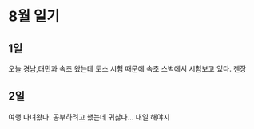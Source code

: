 # 8월 일기

## 1일

오늘 경남,태민과 속초 왔는데 토스 시험 때문에 속초 스벅에서 시험보고 있다. 젠장

## 2일

여행 다녀왔다. 공부하려고 했는데 귀찮다... 내일 해야지